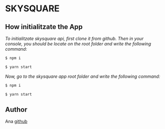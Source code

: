 
# SKYSQUARE

## **How initialitzate the App**

*To initialitzate skysquare api, first clone it from github. Then in your console, you should be locate on the root folder and write the following command:*

```sh
$ npm i
```
```sh
$ yarn start
```



*Now, go to the skysquare app root folder and write the following command:*

```sh
$ npm i
```
```sh
$ yarn start
```



## **Author**

Ana [github](https://github.com/anasanjuan)


